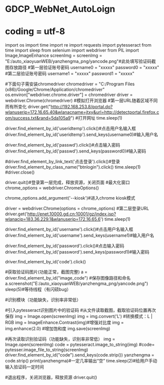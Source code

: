 # GDCP_WebNet_AutoLoign
# coding = utf-8
import os
import time
import re
import requests
import pytesseract
from time import sleep
from selenium import webdriver
from PIL import Image,ImageEnhance
screenImg = screenImg = "E:/auto_xiaoyuanWEB/yanzhengma_png/yancode.png"#此处填写验证码截图存放路径
#第一层验证账号密码
username0 = "xxxxx"
password0 = "xxxxx"
#第二层验证账号密码
username1 = "xxxxx"
password1 = "xxxxx"

#下面句子需安装chromedriver
chromedriver = "C:/Program Files (x86)/Google/Chrome/Application/chromedriver"
os.environ["webdriver.chrome.driver"] = chromedriver
driver = webdriver.Chrome(chromedriver) #模拟打开浏览器
#第一层URL随着区域不同而有所变化
driver.get("http://192.168.253.8/portal.do?wlanuserip=172.16.65.40&wlanacname=jtxy&url=http://detectportal.firefox.com/success.txt&rand=5da105a9") #打开网址
time.sleep(1)


driver.find_element_by_id('useridtemp').click()#点击用户名输入框
driver.find_element_by_id('useridtemp').send_keys(username0)#输入用户名

driver.find_element_by_id('passwd').click()#点击输入密码
driver.find_element_by_id('passwd').send_keys(password0)#输入密码

#driver.find_element_by_link_text('点击登录').click()#登录
driver.find_element_by_class_name("btnlogin").click()
time.sleep(1)
#driver.close()

driver.quit()#登录第一层完成，释放资源，关闭页面
#最大化窗口
chrome_options = webdriver.ChromeOptions()

chrome_options.add_argument('--kiosk')#进入chrome kiosk模式

driver = webdriver.Chrome(options = chrome_options)
#第二层登录URL
driver.get('http://enet.10000.gd.cn:10001/gz/index.jsp?wlanacip=183.36.229.1&wlanuserip=172.16.65.6')
time.sleep(1)


driver.find_element_by_id('username').click()#点击用户名输入框
driver.find_element_by_id('username').send_keys(username1)#输入用户名

driver.find_element_by_id('password').click()#点击输入密码
driver.find_element_by_id('password').send_keys(password1)#输入密码


driver.find_element_by_id('code').click()

#获取验证码图片(功能正常，截图完整)
a = driver.find_element_by_id("image_code")
#保存图像路径和命名
a.screenshot("E:/auto_xiaoyuanWEB/yanzhengma_png/yancode.png")
sleep(5)#等待线程（有闪硕bug）


#识别模块（功能缺失，识别率非常低）

#引入pytesseract识别图片中的验证码
#从文件读取截图，截取验证码位置再次保存
img = Image.open(screenImg)
img = img.convert('L') 			#转换模式：L | RGB
img = ImageEnhance.Contrast(img)#增强对比度
img = img.enhance(2.0) 			#增加饱和度
img.save(screenImg)


#再次读取识别验证码（功能缺失，识别率非常低）
img = Image.open(screenImg)
code = pytesseract.image_to_string(img)
#code= pytesser.image_file_to_string(screenImg)
driver.find_element_by_id("code").send_keys(code.strip())
yanzhengma = code.strip()
print(yanzhengma)#一定几率输出“空”
time.sleep(2)#给用户手动输入验证码一定时间

#退出程序，关闭浏览器，释放资源
driver.quit()



